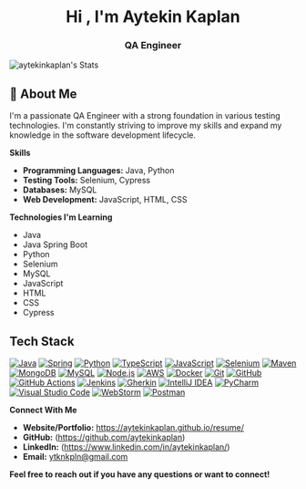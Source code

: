<h1 align="center">Hi , I'm Aytekin Kaplan</h1>
<h3 align="center">QA Engineer</h3>

![aytekinkaplan's Stats](https://github-readme-stats.vercel.app/api?username=aytekinkaplan&theme=vue-dark&show_icons=true&hide_border=true&count_private=true)

## 🚀 About Me

I'm a passionate QA Engineer with a strong foundation in various testing technologies. I'm constantly striving to improve my skills and expand my knowledge in the software development lifecycle.

**Skills**

* **Programming Languages:** Java, Python
* **Testing Tools:** Selenium, Cypress
* **Databases:** MySQL
* **Web Development:** JavaScript, HTML, CSS

**Technologies I'm Learning**

* Java
* Java Spring Boot
* Python
* Selenium
* MySQL
* JavaScript
* HTML
* CSS
* Cypress

## Tech Stack
<a href="https://www.java.com"><img src="https://skillicons.dev/icons/java.svg" alt="Java"></a>
<a href="https://spring.io"><img src="https://skillicons.dev/icons/spring.svg" alt="Spring"></a>
<a href="https://www.python.org"><img src="https://skillicons.dev/icons/py.svg" alt="Python"></a>
<a href="https://www.typescriptlang.org"><img src="https://skillicons.dev/icons/ts.svg" alt="TypeScript"></a>
<a href="https://developer.mozilla.org/en-US/docs/Web/JavaScript"><img src="https://skillicons.dev/icons/js.svg" alt="JavaScript"></a>
<a href="https://www.selenium.dev"><img src="https://skillicons.dev/icons/selenium.svg" alt="Selenium"></a>
<a href="https://maven.apache.org"><img src="https://skillicons.dev/icons/maven.svg" alt="Maven"></a>
<a href="https://www.mongodb.com"><img src="https://skillicons.dev/icons/mongodb.svg" alt="MongoDB"></a>
<a href="https://www.mysql.com"><img src="https://skillicons.dev/icons/mysql.svg" alt="MySQL"></a>
<a href="https://nodejs.org"><img src="https://skillicons.dev/icons/nodejs.svg" alt="Node.js"></a>
<a href="https://aws.amazon.com"><img src="https://skillicons.dev/icons/aws.svg" alt="AWS"></a>
<a href="https://www.docker.com"><img src="https://skillicons.dev/icons/docker.svg" alt="Docker"></a>
<a href="https://git-scm.com"><img src="https://skillicons.dev/icons/git.svg" alt="Git"></a>
<a href="https://github.com"><img src="https://skillicons.dev/icons/github.svg" alt="GitHub"></a>
<a href="https://github.com/features/actions"><img src="https://skillicons.dev/icons/githubactions.svg" alt="GitHub Actions"></a>
<a href="https://www.jenkins.io"><img src="https://skillicons.dev/icons/jenkins.svg" alt="Jenkins"></a>
<a href="https://cucumber.io/docs/gherkin/reference/"><img src="https://skillicons.dev/icons/gherkin.svg" alt="Gherkin"></a>
<a href="https://www.jetbrains.com/idea/"><img src="https://skillicons.dev/icons/idea.svg" alt="IntelliJ IDEA"></a>
<a href="https://www.jetbrains.com/pycharm/"><img src="https://skillicons.dev/icons/pycharm.svg" alt="PyCharm"></a>
<a href="https://code.visualstudio.com"><img src="https://skillicons.dev/icons/vscode.svg" alt="Visual Studio Code"></a>
<a href="https://www.jetbrains.com/webstorm/"><img src="https://skillicons.dev/icons/webstorm.svg" alt="WebStorm"></a>
<a href="https://www.postman.com"><img src="https://skillicons.dev/icons/postman.svg" alt="Postman"></a>


**Connect With Me**

* **Website/Portfolio:** https://aytekinkaplan.github.io/resume/
* **GitHub:**  (https://github.com/aytekinkaplan)
* **LinkedIn:** (https://www.linkedin.com/in/aytekinkaplan/)
* **Email:** ytknkpln@gmail.com

**Feel free to reach out if you have any questions or want to connect!**

